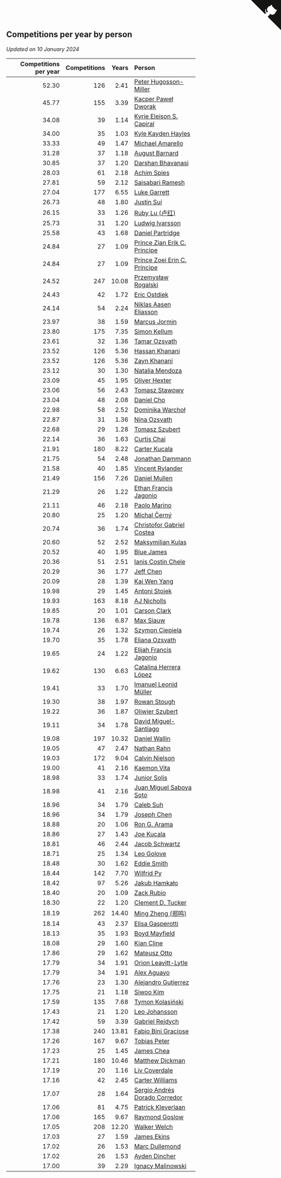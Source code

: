 ## Competitions per year by person

*Updated on 10 January 2024*

| Competitions per year | Competitions | Years | Person |
| ---: | ---: | ---: | :--- |
| 52.30 | 126 | 2.41 | [Peter Hugosson-Miller](https://www.worldcubeassociation.org/persons/2021HUGO01) |
| 45.77 | 155 | 3.39 | [Kacper Paweł Dworak](https://www.worldcubeassociation.org/persons/2020DWOR01) |
| 34.08 | 39 | 1.14 | [Kyrie Eleison S. Capiral](https://www.worldcubeassociation.org/persons/2022CAPI02) |
| 34.00 | 35 | 1.03 | [Kyle Kayden Hayles](https://www.worldcubeassociation.org/persons/2022HAYL02) |
| 33.33 | 49 | 1.47 | [Michael Amarello](https://www.worldcubeassociation.org/persons/2022AMAR09) |
| 31.28 | 37 | 1.18 | [August Barnard](https://www.worldcubeassociation.org/persons/2022BARN21) |
| 30.85 | 37 | 1.20 | [Darshan Bhavanasi](https://www.worldcubeassociation.org/persons/2022BHAV01) |
| 28.03 | 61 | 2.18 | [Achim Spies](https://www.worldcubeassociation.org/persons/2021SPIE01) |
| 27.81 | 59 | 2.12 | [Saisabari Ramesh](https://www.worldcubeassociation.org/persons/2021RAME01) |
| 27.04 | 177 | 6.55 | [Luke Garrett](https://www.worldcubeassociation.org/persons/2017GARR05) |
| 26.73 | 48 | 1.80 | [Justin Sui](https://www.worldcubeassociation.org/persons/2022SUIJ01) |
| 26.15 | 33 | 1.26 | [Ruby Lu (卢红)](https://www.worldcubeassociation.org/persons/2022LURU01) |
| 25.73 | 31 | 1.20 | [Ludwig Ivarsson](https://www.worldcubeassociation.org/persons/2022IVAR01) |
| 25.58 | 43 | 1.68 | [Daniel Partridge](https://www.worldcubeassociation.org/persons/2022PART02) |
| 24.84 | 27 | 1.09 | [Prince Zian Erik C. Principe](https://www.worldcubeassociation.org/persons/2022PRIN08) |
| 24.84 | 27 | 1.09 | [Prince Zoei Erin C. Principe](https://www.worldcubeassociation.org/persons/2022PRIN09) |
| 24.52 | 247 | 10.08 | [Przemysław Rogalski](https://www.worldcubeassociation.org/persons/2013ROGA02) |
| 24.43 | 42 | 1.72 | [Eric Ostdiek](https://www.worldcubeassociation.org/persons/2022OSTD01) |
| 24.14 | 54 | 2.24 | [Niklas Aasen Eliasson](https://www.worldcubeassociation.org/persons/2021ELIA01) |
| 23.97 | 38 | 1.59 | [Marcus Jormin](https://www.worldcubeassociation.org/persons/2022JORM01) |
| 23.80 | 175 | 7.35 | [Simon Kellum](https://www.worldcubeassociation.org/persons/2016KELL12) |
| 23.61 | 32 | 1.36 | [Tamar Ozsvath](https://www.worldcubeassociation.org/persons/2022OZSV04) |
| 23.52 | 126 | 5.36 | [Hassan Khanani](https://www.worldcubeassociation.org/persons/2018KHAN26) |
| 23.52 | 126 | 5.36 | [Zayn Khanani](https://www.worldcubeassociation.org/persons/2018KHAN28) |
| 23.12 | 30 | 1.30 | [Natalia Mendoza](https://www.worldcubeassociation.org/persons/2022MEND24) |
| 23.09 | 45 | 1.95 | [Oliver Hexter](https://www.worldcubeassociation.org/persons/2022HEXT01) |
| 23.06 | 56 | 2.43 | [Tomasz Stawowy](https://www.worldcubeassociation.org/persons/2021STAW01) |
| 23.04 | 48 | 2.08 | [Daniel Cho](https://www.worldcubeassociation.org/persons/2021CHOD01) |
| 22.98 | 58 | 2.52 | [Dominika Warchoł](https://www.worldcubeassociation.org/persons/2021WARC01) |
| 22.87 | 31 | 1.36 | [Nina Ozsvath](https://www.worldcubeassociation.org/persons/2022OZSV03) |
| 22.68 | 29 | 1.28 | [Tomasz Szubert](https://www.worldcubeassociation.org/persons/2022SZUB02) |
| 22.14 | 36 | 1.63 | [Curtis Chai](https://www.worldcubeassociation.org/persons/2022CHAI02) |
| 21.91 | 180 | 8.22 | [Carter Kucala](https://www.worldcubeassociation.org/persons/2015KUCA01) |
| 21.75 | 54 | 2.48 | [Jonathan Dammann](https://www.worldcubeassociation.org/persons/2021DAMM01) |
| 21.58 | 40 | 1.85 | [Vincent Rylander](https://www.worldcubeassociation.org/persons/2022RYLA01) |
| 21.49 | 156 | 7.26 | [Daniel Mullen](https://www.worldcubeassociation.org/persons/2016MULL04) |
| 21.29 | 26 | 1.22 | [Ethan Francis Jagonio](https://www.worldcubeassociation.org/persons/2022JAGO03) |
| 21.11 | 46 | 2.18 | [Paolo Marino](https://www.worldcubeassociation.org/persons/2021MARI04) |
| 20.80 | 25 | 1.20 | [Michal Černý](https://www.worldcubeassociation.org/persons/2022CERN03) |
| 20.74 | 36 | 1.74 | [Christofor Gabriel Costea](https://www.worldcubeassociation.org/persons/2022COST03) |
| 20.60 | 52 | 2.52 | [Maksymilian Kulas](https://www.worldcubeassociation.org/persons/2021KULA02) |
| 20.52 | 40 | 1.95 | [Blue James](https://www.worldcubeassociation.org/persons/2022JAME01) |
| 20.36 | 51 | 2.51 | [Ianis Costin Chele](https://www.worldcubeassociation.org/persons/2021CHEL01) |
| 20.29 | 36 | 1.77 | [Jeff Chen](https://www.worldcubeassociation.org/persons/2022CHEN19) |
| 20.09 | 28 | 1.39 | [Kai Wen Yang](https://www.worldcubeassociation.org/persons/2022YANG19) |
| 19.98 | 29 | 1.45 | [Antoni Stojek](https://www.worldcubeassociation.org/persons/2022STOJ03) |
| 19.93 | 163 | 8.18 | [AJ Nicholls](https://www.worldcubeassociation.org/persons/2015NICH04) |
| 19.85 | 20 | 1.01 | [Carson Clark](https://www.worldcubeassociation.org/persons/2023CLAR02) |
| 19.78 | 136 | 6.87 | [Max Siauw](https://www.worldcubeassociation.org/persons/2017SIAU02) |
| 19.74 | 26 | 1.32 | [Szymon Ciepiela](https://www.worldcubeassociation.org/persons/2022CIEP01) |
| 19.70 | 35 | 1.78 | [Eliana Ozsvath](https://www.worldcubeassociation.org/persons/2022OZSV01) |
| 19.65 | 24 | 1.22 | [Elijah Francis Jagonio](https://www.worldcubeassociation.org/persons/2022JAGO02) |
| 19.62 | 130 | 6.63 | [Catalina Herrera López](https://www.worldcubeassociation.org/persons/2017LOPE31) |
| 19.41 | 33 | 1.70 | [Imanuel Leonid Müller](https://www.worldcubeassociation.org/persons/2022MULL02) |
| 19.30 | 38 | 1.97 | [Rowan Stough](https://www.worldcubeassociation.org/persons/2022STOU01) |
| 19.22 | 36 | 1.87 | [Oliwier Szubert](https://www.worldcubeassociation.org/persons/2022SZUB01) |
| 19.11 | 34 | 1.78 | [David Miguel-Santiago](https://www.worldcubeassociation.org/persons/2022MIGU02) |
| 19.08 | 197 | 10.32 | [Daniel Wallin](https://www.worldcubeassociation.org/persons/2013WALL03) |
| 19.05 | 47 | 2.47 | [Nathan Rahn](https://www.worldcubeassociation.org/persons/2021RAHN01) |
| 19.03 | 172 | 9.04 | [Calvin Nielson](https://www.worldcubeassociation.org/persons/2014NIEL03) |
| 19.00 | 41 | 2.16 | [Kaemon Vita](https://www.worldcubeassociation.org/persons/2021VITA01) |
| 18.98 | 33 | 1.74 | [Junior Solis](https://www.worldcubeassociation.org/persons/2022SOLI03) |
| 18.98 | 41 | 2.16 | [Juan Miguel Saboya Soto](https://www.worldcubeassociation.org/persons/2021SOTO01) |
| 18.96 | 34 | 1.79 | [Caleb Suh](https://www.worldcubeassociation.org/persons/2022SUHC01) |
| 18.96 | 34 | 1.79 | [Joseph Chen](https://www.worldcubeassociation.org/persons/2022CHEN16) |
| 18.88 | 20 | 1.06 | [Ron G. Arama](https://www.worldcubeassociation.org/persons/2022ARAM01) |
| 18.86 | 27 | 1.43 | [Joe Kucala](https://www.worldcubeassociation.org/persons/2022KUCA01) |
| 18.81 | 46 | 2.44 | [Jacob Schwartz](https://www.worldcubeassociation.org/persons/2021SCHW01) |
| 18.71 | 25 | 1.34 | [Leo Golove](https://www.worldcubeassociation.org/persons/2022GOLO02) |
| 18.48 | 30 | 1.62 | [Eddie Smith](https://www.worldcubeassociation.org/persons/2022SMIT20) |
| 18.44 | 142 | 7.70 | [Wilfrid Py](https://www.worldcubeassociation.org/persons/2016PYWI01) |
| 18.42 | 97 | 5.26 | [Jakub Hamkało](https://www.worldcubeassociation.org/persons/2018HAMK01) |
| 18.40 | 20 | 1.09 | [Zack Rubio](https://www.worldcubeassociation.org/persons/2022RUBI10) |
| 18.30 | 22 | 1.20 | [Clement D. Tucker](https://www.worldcubeassociation.org/persons/2022TUCK09) |
| 18.19 | 262 | 14.40 | [Ming Zheng (郑鸣)](https://www.worldcubeassociation.org/persons/2009ZHEN11) |
| 18.14 | 43 | 2.37 | [Elisa Gasperotti](https://www.worldcubeassociation.org/persons/2021GASP01) |
| 18.13 | 35 | 1.93 | [Boyd Mayfield](https://www.worldcubeassociation.org/persons/2022MAYF01) |
| 18.08 | 29 | 1.60 | [Kian Cline](https://www.worldcubeassociation.org/persons/2022CLIN01) |
| 17.86 | 29 | 1.62 | [Mateusz Otto](https://www.worldcubeassociation.org/persons/2022OTTO01) |
| 17.79 | 34 | 1.91 | [Orion Leavitt-Lytle](https://www.worldcubeassociation.org/persons/2022LEAV01) |
| 17.79 | 34 | 1.91 | [Alex Aguayo](https://www.worldcubeassociation.org/persons/2022AGUA01) |
| 17.76 | 23 | 1.30 | [Alejandro Gutierrez](https://www.worldcubeassociation.org/persons/2022GUTI09) |
| 17.75 | 21 | 1.18 | [Siwoo Kim](https://www.worldcubeassociation.org/persons/2022KIMS12) |
| 17.59 | 135 | 7.68 | [Tymon Kolasiński](https://www.worldcubeassociation.org/persons/2016KOLA02) |
| 17.43 | 21 | 1.20 | [Leo Johansson](https://www.worldcubeassociation.org/persons/2022JOHA08) |
| 17.42 | 59 | 3.39 | [Gabriel Rejdych](https://www.worldcubeassociation.org/persons/2020REJD01) |
| 17.38 | 240 | 13.81 | [Fabio Bini Graciose](https://www.worldcubeassociation.org/persons/2010GRAC02) |
| 17.26 | 167 | 9.67 | [Tobias Peter](https://www.worldcubeassociation.org/persons/2014PETE03) |
| 17.23 | 25 | 1.45 | [James Chea](https://www.worldcubeassociation.org/persons/2022CHEA05) |
| 17.21 | 180 | 10.46 | [Matthew Dickman](https://www.worldcubeassociation.org/persons/2013DICK01) |
| 17.19 | 20 | 1.16 | [Liv Coverdale](https://www.worldcubeassociation.org/persons/2022COVE02) |
| 17.16 | 42 | 2.45 | [Carter Williams](https://www.worldcubeassociation.org/persons/2021WILL06) |
| 17.07 | 28 | 1.64 | [Sergio Andrés Dorado Corredor](https://www.worldcubeassociation.org/persons/2022CORR05) |
| 17.06 | 81 | 4.75 | [Patrick Kleverlaan](https://www.worldcubeassociation.org/persons/2019KLEV01) |
| 17.06 | 165 | 9.67 | [Raymond Goslow](https://www.worldcubeassociation.org/persons/2014GOSL01) |
| 17.05 | 208 | 12.20 | [Walker Welch](https://www.worldcubeassociation.org/persons/2011WELC01) |
| 17.03 | 27 | 1.59 | [James Ekins](https://www.worldcubeassociation.org/persons/2022EKIN01) |
| 17.02 | 26 | 1.53 | [Marc Dullemond](https://www.worldcubeassociation.org/persons/2022DULL01) |
| 17.02 | 26 | 1.53 | [Ayden Dincher](https://www.worldcubeassociation.org/persons/2022DINC01) |
| 17.00 | 39 | 2.29 | [Ignacy Malinowski](https://www.worldcubeassociation.org/persons/2021MALI02) |


<a href="https://github.com/jonatanklosko/wca_statistics" class="github-corner" aria-label="View source on Github"><svg width="80" height="80" viewBox="0 0 250 250" style="fill:#151513; color:#fff; position: absolute; top: 0; border: 0; right: 0;" aria-hidden="true"><path d="M0,0 L115,115 L130,115 L142,142 L250,250 L250,0 Z"></path><path d="M128.3,109.0 C113.8,99.7 119.0,89.6 119.0,89.6 C122.0,82.7 120.5,78.6 120.5,78.6 C119.2,72.0 123.4,76.3 123.4,76.3 C127.3,80.9 125.5,87.3 125.5,87.3 C122.9,97.6 130.6,101.9 134.4,103.2" fill="currentColor" style="transform-origin: 130px 106px;" class="octo-arm"></path><path d="M115.0,115.0 C114.9,115.1 118.7,116.5 119.8,115.4 L133.7,101.6 C136.9,99.2 139.9,98.4 142.2,98.6 C133.8,88.0 127.5,74.4 143.8,58.0 C148.5,53.4 154.0,51.2 159.7,51.0 C160.3,49.4 163.2,43.6 171.4,40.1 C171.4,40.1 176.1,42.5 178.8,56.2 C183.1,58.6 187.2,61.8 190.9,65.4 C194.5,69.0 197.7,73.2 200.1,77.6 C213.8,80.2 216.3,84.9 216.3,84.9 C212.7,93.1 206.9,96.0 205.4,96.6 C205.1,102.4 203.0,107.8 198.3,112.5 C181.9,128.9 168.3,122.5 157.7,114.1 C157.9,116.9 156.7,120.9 152.7,124.9 L141.0,136.5 C139.8,137.7 141.6,141.9 141.8,141.8 Z" fill="currentColor" class="octo-body"></path></svg></a><style>.github-corner:hover .octo-arm{animation:octocat-wave 560ms ease-in-out}@keyframes octocat-wave{0%,100%{transform:rotate(0)}20%,60%{transform:rotate(-25deg)}40%,80%{transform:rotate(10deg)}}@media (max-width:500px){.github-corner:hover .octo-arm{animation:none}.github-corner .octo-arm{animation:octocat-wave 560ms ease-in-out}}</style>

